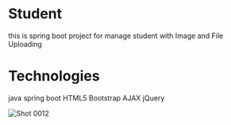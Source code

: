 # Student
this is spring boot project for manage student with Image and File Uploading 
# Technologies
java
spring boot
HTML5
Bootstrap
AJAX
jQuery

![Shot 0012](https://github.com/mahsamohamadzadeh/Student/assets/89599476/8de8c1f9-23a7-48fd-9ff2-60d48814d3d7)
